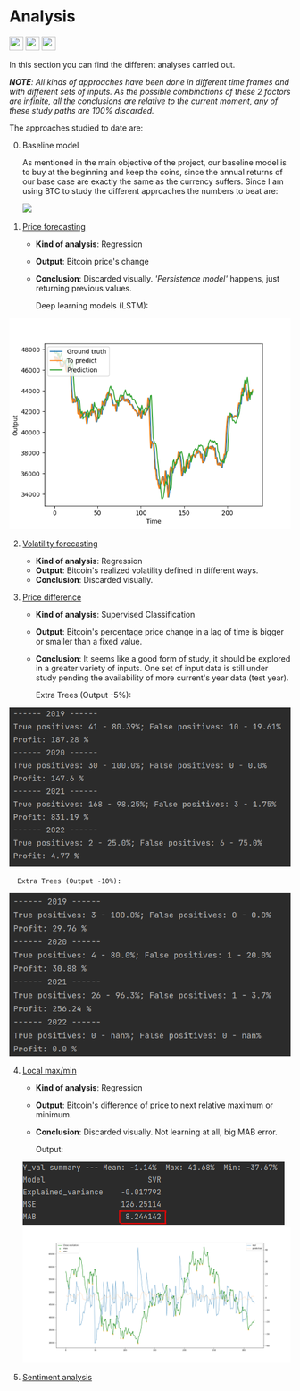 # Analysis
<img height="25" width="25" src="https://unpkg.com/simple-icons@v6/icons/python.svg"/> <img height="25" width="25" src="https://unpkg.com/simple-icons@v6/icons/pytorch.svg"/> <img height="25" width="25" src="https://unpkg.com/simple-icons@v6/icons/scikitlearn.svg"/>

In this section you can find the different analyses carried out.  

_**NOTE**: All kinds of approaches have been done in different time frames and with different sets of inputs. As the possible combinations of these 2 factors are infinite, all the conclusions are relative to the current moment, any of these study paths are 100% discarded._

The approaches studied to date are:

0. Baseline model

   As mentioned in the main objective of the project, our baseline model is to buy at the beginning and keep the coins, since the annual returns of our base case are exactly the same as the currency suffers.
   Since I am using BTC to study the different approaches the numbers to beat are:

   <img src="?raw=True"/>

2. [Price forecasting](Price_forecast)

    - **Kind of analysis**: Regression 
    - **Output**: Bitcoin price's change
    - **Conclusion**: Discarded visually. _'Persistence model'_ happens, just returning previous values.
   

      Deep learning models (LSTM):

<img src="https://github.com/pvillegasmartin/cryptocurrencies/blob/main/Analysis/Price_forecast/DL/Test_2022_4H_out1_inputsdim7_ldim2_nsteps7.png?raw=True"/>

2. [Volatility forecasting](Volatility)

   - **Kind of analysis**: Regression 
   - **Output**: Bitcoin's realized volatility defined in different ways.
   - **Conclusion**: Discarded visually.

3. [Price difference](Dif_price)

   - **Kind of analysis**: Supervised Classification 
   - **Output**: Bitcoin's percentage price change in a lag of time is bigger or smaller than a fixed value.
   - **Conclusion**: It seems like a good form of study, it should be explored in a greater variety of inputs. One set of input data is still under study pending the availability of more current's year data (test year).


      Extra Trees (Output -5%):

<img src="https://github.com/pvillegasmartin/cryptocurrencies/blob/main/Analysis/Dif_price/Study%202%20-%20ML%20evolution%20values/Output_ET_-5.PNG?raw=True"/>

      Extra Trees (Output -10%):

<img src="https://github.com/pvillegasmartin/cryptocurrencies/blob/main/Analysis/Dif_price/Study%202%20-%20ML%20evolution%20values/Output_ET_-10.PNG?raw=True"/>


4. [Local max/min](MAXMIN%20Locals)

   - **Kind of analysis**: Regression 
   - **Output**: Bitcoin's difference of price to next relative maximum or minimum.
   - **Conclusion**: Discarded visually. Not learning at all, big MAB error.
   

      Output:

   <img src="https://github.com/pvillegasmartin/cryptocurrencies/blob/main/Analysis/MAXMIN%20Locals/Error%20best%20model.PNG?raw=True"/>
   <img src="https://github.com/pvillegasmartin/cryptocurrencies/blob/main/Analysis/MAXMIN%20Locals/Regression%20output.png?raw=True"/>
   
   
5. [Sentiment analysis](Sentiment)